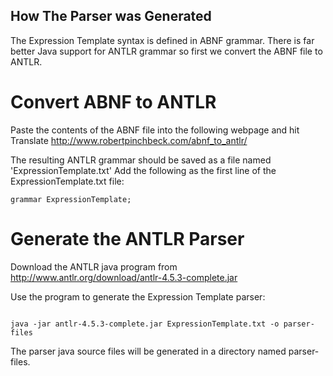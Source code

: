 ## How The Parser was Generated
The Expression Template syntax is defined in ABNF grammar.
There is far better Java support for ANTLR grammar so first we convert the ABNF file to ANTLR.
 
# Convert ABNF to ANTLR
Paste the contents of the ABNF file into the following webpage and hit Translate
http://www.robertpinchbeck.com/abnf_to_antlr/ 

The resulting ANTLR grammar should be saved as a file named 'ExpressionTemplate.txt'
Add the following as the first line of the ExpressionTemplate.txt file:
```
grammar ExpressionTemplate;
```

# Generate the ANTLR Parser
Download the ANTLR java program from http://www.antlr.org/download/antlr-4.5.3-complete.jar

Use the program to generate the Expression Template parser:
```

java -jar antlr-4.5.3-complete.jar ExpressionTemplate.txt -o parser-files
```

The parser java source files will be generated in a directory named parser-files.
